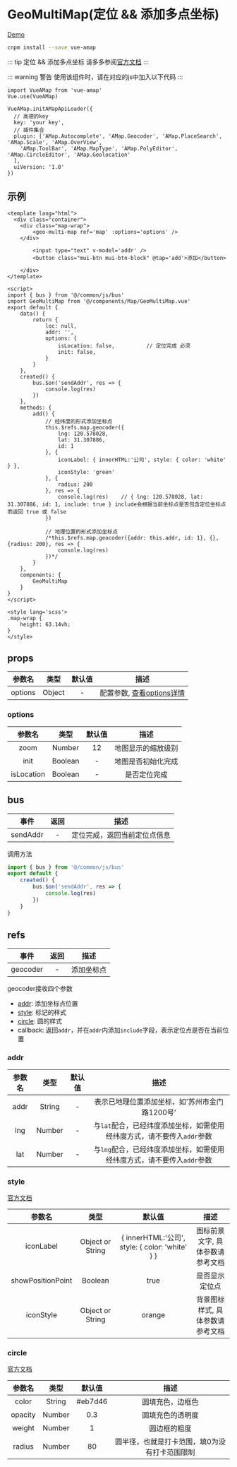 # GeoMultiMap(定位 && 添加多点坐标)
[Demo](https://watasi.cn/infozx_api/dist/#/geoMultiMap) <br />

```bash
cnpm install --save vue-amap
```
::: tip 定位 && 添加多点坐标
请多多参阅[官方文档](http://lbs.amap.com/api/javascript-api/reference/map)
:::

::: warning 警告
使用该组件时，请在对应的js中加入以下代码
:::
```javascript{6}
import VueAMap from 'vue-amap'
Vue.use(VueAMap)

VueAMap.initAMapApiLoader({
  // 高德的key
  key: 'your key',
  // 插件集合
  plugin: ['AMap.Autocomplete', 'AMap.Geocoder', 'AMap.PlaceSearch', 'AMap.Scale', 'AMap.OverView',
    'AMap.ToolBar', 'AMap.MapType', 'AMap.PolyEditor', 'AMap.CircleEditor', 'AMap.Geolocation'
  ],
  uiVersion: '1.0'
})
```

## 示例
```vue{15}
<template lang="html">
  <div class="container">
  	<div class="map-wrap">
  		<geo-multi-map ref='map' :options='options' />
  	</div>
		
		<input type="text" v-model='addr' />
		<button class="mui-btn mui-btn-block" @tap='add'>添加</button>

	</div>
</template>

<script>
import { bus } from '@/common/js/bus'
import GeoMultiMap from '@/components/Map/GeoMultiMap.vue'
export default {
	data() {
		return {
			loc: null,
			addr: '',
			options: {
				isLocation: false,			// 定位完成 必须
				init: false,
			}
		}
	},
	created() {
		bus.$on('sendAddr', res => {
			console.log(res)
		})
	},
	methods: {
		add() {
			// 经纬度的形式添加坐标点
			this.$refs.map.geocoder({
				lng: 120.578028,
				lat: 31.307886,
				id: 1
			}, {
				iconLabel: { innerHTML:'公司', style: { color: 'white' } },
				iconStyle: 'green'
			}, {
				radius: 200
			}, res => {
				console.log(res)  	// { lng: 120.578028, lat: 31.307886, id: 1, include: true } include会根据当前坐标点是否包含定位坐标点而返回 true 或 false
			})

			// 地理位置的形式添加坐标点
			/*this.$refs.map.geocoder({addr: this.addr, id: 1}, {}, {radius: 200}, res => {
				console.log(res)
			})*/
		}
	},
	components: {
		GeoMultiMap
	}
}
</script>

<style lang='scss'>
.map-wrap {
	height: 63.14vh;
}
</style>
```

## props
|参数名|类型|默认值|描述|
|:---:|:---:|:---:|:---:|
|options|Object|-|配置参数, [查看options详情](#options)|

### options
|参数名|类型|默认值|描述|
|:---:|:---:|:---:|:---:|
|zoom|Number|12|地图显示的缩放级别|
|init|Boolean|-|地图是否初始化完成|
|isLocation|Boolean|-|是否定位完成|

## bus
|事件|返回|描述|
|:---:|:---:|:---:|
|sendAddr|-|定位完成，返回当前定位点信息|
调用方法

```javascript
import { bus } from '@/common/js/bus'
export default {
	created() {
		bus.$on('sendAddr', res => {
			console.log(res)
		})
	}
}
```

## refs
|事件|返回|描述|
|:---:|:---:|:---:|
|geocoder|-|添加坐标点|
geocoder接收四个参数
* [addr](#addr): 添加坐标点位置
* [style](#style): 标记的样式
* [circle](#circle): 圆的样式
* callback: 返回`addr`，并在`addr`内添加`include`字段，表示定位点是否在当前位置

### addr
|参数名|类型|默认值|描述|
|:---:|:---:|:---:|:---:|
|addr|String|-|表示已地理位置添加坐标，如'苏州市金门路1200号'|
|lng|Number|-|与`lat`配合，已经纬度添加坐标，如需使用经纬度方式，请不要传入`addr`参数|
|lat|Number|-|与`lng`配合，已经纬度添加坐标，如需使用经纬度方式，请不要传入`addr`参数|

### style
[官方文档](http://lbs.amap.com/api/javascript-api/reference-amap-ui/overlay/simplemarker)

|参数名|类型|默认值|描述|
|:---:|:---:|:---:|:---:|
|iconLabel|Object or String|{ innerHTML:'公司', style: { color: 'white' } }|图标前景文字, 具体参数请参考文档|
|showPositionPoint|Boolean|true|是否显示定位点|
|iconStyle|Object or String|orange|背景图标样式, 具体参数请参考文档|

### circle
[官方文档](http://lbs.amap.com/api/javascript-api/reference/overlay#circle)

|参数名|类型|默认值|描述|
|:---:|:---:|:---:|:---:|
|color|String|#eb7d46|圆填充色，边框色|
|opacity|Number|0.3|圆填充色的透明度|
|weight|Number|1|圆边框的粗度|
|radius|Number|80|圆半径，也就是打卡范围，填0为没有打卡范围限制|